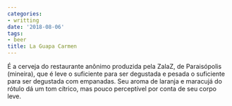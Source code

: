```yaml
---
categories:
- writting
date: '2018-08-06'
tags:
- beer
title: La Guapa Carmen
---
```


É a cerveja do restaurante anônimo produzida pela ZalaZ, de Paraisópolis (mineira), que é leve o suficiente para ser degustada e pesada o suficiente para ser degustada com empanadas. Seu aroma de laranja e maracujá do rótulo dá um tom cítrico, mas pouco perceptível por conta de seu corpo leve.

